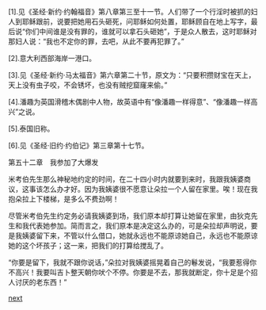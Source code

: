 
[1].见《圣经·新约·约翰福音》第八章第三至十一节。人们带了一个行淫时被抓的妇人到耶稣跟前，说要把她用石头砸死，问耶稣如何处置，耶稣顾自在地上写字，最后说“你们中间谁是没有罪的，谁就可以拿石头砸她”，于是众人散去，这时耶稣对那妇人说：“我也不定你的罪，去吧，从此不要再犯罪了。”

[2].意大利西部海岸一港口。

[3].见《圣经·新约·马太福音》第六章第二十节，原文为：“只要积攒财宝在天上，天上没有虫子咬，不会锈坏，也没有贼挖窟窿来偷。”

[4].潘趣为英国滑稽木偶剧中人物，故英语中有“像潘趣一样得意”、“像潘趣一样高兴”之说。

[5].泰国旧称。

[6].见《圣经·旧约·约伯记》第三章第十七节。

第五十二章　我参加了大爆发

米考伯先生那么神秘地约定的时间，在二十四小时内就要到来时，我跟我姨婆商议，这事该怎么办才好。因为我姨婆很不愿意让朵拉一个人留在家里。唉！现在我抱朵拉上下楼梯，是多么不费劲啊！

尽管米考伯先生约定务必请我姨婆到场，我们原本却打算让她留在家里，由狄克先生和我代表她参加。简而言之，我们原本是决定这么办的，可是朵拉却声明说，要是我姨婆留下来，不管以什么借口，她就永远也不能原谅她自己，永远也不能原谅她的这个坏孩子；这一来，把我们的打算给搅乱了。

“你要是留下，我就不跟你说话，”朵拉对我姨婆摇晃着自己的鬈发说，“我要惹得你不高兴！我要叫吉卜整天朝你吠个不停。你要是不去，那我就断定，你十足是个招人讨厌的老东西！”

[next](page654)